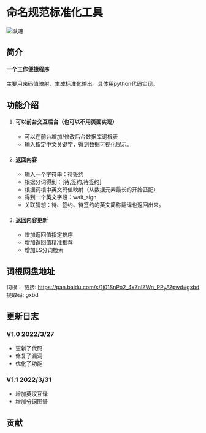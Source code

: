 命名规范标准化工具
======
####
![队魂](https://img1.baidu.com/it/u=3875647537,2279994995&amp;fm=253&amp;fmt=auto&amp;app=138&amp;f=JPEG?w=419&amp;h=240)



简介
----
#### 一个工作便捷程序
主要用来码值映射，生成标准化输出。具体用python代码实现。

功能介绍
----
1. #### 可以前台交互后台（也可以不用页面实现）
   * 可以在前台增加/修改后台数据库词根表
   * 输入指定中文关键字，得到数据可视化展示。
2. #### 返回内容
   + 输入一个字符串：待签约
   + 根据分词得到：[待,签约,待签约] 
   + 根据词根中英文码值映射（从数据元素最长的开始匹配）
   + 得到一个英文字段：wait_sign
   + 关联猜想：待、签约、待签约的英文简称翻译也返回出来。
3. #### 返回内容更新
   + 增加返回值指定排序
   + 增加返回值精准推荐
   + 增加ES分词检索

词根网盘地址
----
词根：
      链接: https://pan.baidu.com/s/1j01SnPo2_4xZnlZWn_PPyA?pwd=gxbd 提取码: gxbd 

更新日志
----
### V1.0 2022/3/27 
* 更新了代码
* 修复了漏洞
* 优化了功能

### V1.1 2022/3/31
* 增加英汉互译
* 增加分词图谱


贡献
----
